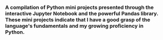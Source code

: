 ### A compilation of Python mini projects presented through the interactive Jupyter Notebook and the powerful Pandas library. These mini projects indicate that I have a good grasp of the language's fundamentals and my growing proficiency in Python.
